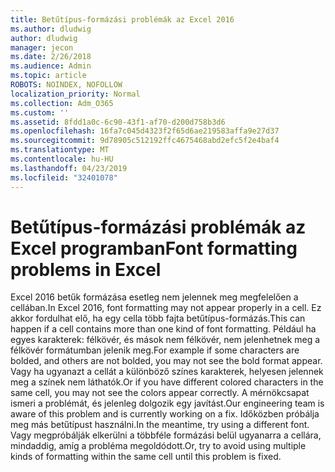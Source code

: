 ```yaml
---
title: Betűtípus-formázási problémák az Excel 2016
ms.author: dludwig
author: dludwig
manager: jecon
ms.date: 2/26/2018
ms.audience: Admin
ms.topic: article
ROBOTS: NOINDEX, NOFOLLOW
localization_priority: Normal
ms.collection: Adm_O365
ms.custom: ''
ms.assetid: 8fdd1a0c-6c90-43f1-af70-d200d758b3d6
ms.openlocfilehash: 16fa7c045d4323f2f65d6ae219583affa9e27d37
ms.sourcegitcommit: 9d78905c512192ffc4675468abd2efc5f2e4baf4
ms.translationtype: MT
ms.contentlocale: hu-HU
ms.lasthandoff: 04/23/2019
ms.locfileid: "32401078"
---
```

# <a name="font-formatting-problems-in-excel"></a><span data-ttu-id="8e328-102">Betűtípus-formázási problémák az Excel programban</span><span class="sxs-lookup"><span data-stu-id="8e328-102">Font formatting problems in Excel</span></span>

<span data-ttu-id="8e328-103">Excel 2016 betűk formázása esetleg nem jelennek meg megfelelően a cellában.</span><span class="sxs-lookup"><span data-stu-id="8e328-103">In Excel 2016, font formatting may not appear properly in a cell.</span></span> <span data-ttu-id="8e328-104">Ez akkor fordulhat elő, ha egy cella több fajta betűtípus-formázás.</span><span class="sxs-lookup"><span data-stu-id="8e328-104">This can happen if a cell contains more than one kind of font formatting.</span></span> <span data-ttu-id="8e328-105">Például ha egyes karakterek: félkövér, és mások nem félkövér, nem jelenhetnek meg a félkövér formátumban jelenik meg.</span><span class="sxs-lookup"><span data-stu-id="8e328-105">For example if some characters are bolded, and others are not bolded, you may not see the bold format appear.</span></span> <span data-ttu-id="8e328-106">Vagy ha ugyanazt a cellát a különböző színes karakterek, helyesen jelennek meg a színek nem láthatók.</span><span class="sxs-lookup"><span data-stu-id="8e328-106">Or if you have different colored characters in the same cell, you may not see the colors appear correctly.</span></span> <span data-ttu-id="8e328-107">A mérnökcsapat ismeri a problémát, és jelenleg dolgozik egy javítást.</span><span class="sxs-lookup"><span data-stu-id="8e328-107">Our engineering team is aware of this problem and is currently working on a fix.</span></span> <span data-ttu-id="8e328-108">Időközben próbálja meg más betűtípust használni.</span><span class="sxs-lookup"><span data-stu-id="8e328-108">In the meantime, try using a different font.</span></span> <span data-ttu-id="8e328-109">Vagy megpróbálják elkerülni a többféle formázási belül ugyanarra a cellára, mindaddig, amíg a probléma megoldódott.</span><span class="sxs-lookup"><span data-stu-id="8e328-109">Or, try to avoid using multiple kinds of formatting within the same cell until this problem is fixed.</span></span> 
  

